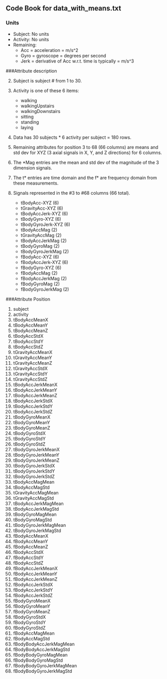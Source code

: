 ## Code Book for **data\_with_means.txt**

### Units


- Subject:  No units
- Activity:  No units 
- Remaining:
	- Acc = acceleration = m/s^2
	- Gyro = gyroscope = degrees per second
	- Jerk = derivative of Acc w.r.t. time is typically = m/s^3

###Attribute description


2. Subject is subject # from 1 to 30.

3. Activity is one of these 6 items:
	- walking
	- walkingUpstairs
	- walkingDownstairs
	- sitting
	- standing
	- laying
	
4. Data has 30 subjects * 6 activity per subject = 180 rows.

5. Remaining attributes for position 3 to 68 (66 columns) are  means and std dev for XYZ (3 axial signals in X, Y, and Z directions) for 6 columns.

6. The *Mag entries are the mean and std dev of the magnitude of the 3 dimension signals.

7. The t* entries are time domain and the f* are frequency domain from these measurements.

8. Signals represented in the #3 to #68 columns (66 total). 
	- tBodyAcc-XYZ (6)
	- tGravityAcc-XYZ (6)
	- tBodyAccJerk-XYZ (6)
	- tBodyGyro-XYZ (6)
	- tBodyGyroJerk-XYZ (6)
	- tBodyAccMag (2)
	- tGravityAccMag (2)
	- tBodyAccJerkMag (2)
	- tBodyGyroMag (2)
	- tBodyGyroJerkMag (2)
	- fBodyAcc-XYZ (6)
	- fBodyAccJerk-XYZ (6)
	- fBodyGyro-XYZ (6)
	- fBodyAccMag (2)
	- fBodyAccJerkMag (2)
	- fBodyGyroMag (2)
	- fBodyGyroJerkMag (2)




###Attribute Position



1.	subject 
2.	activity
3.	tBodyAccMeanX
4.	tBodyAccMeanY
5.	tBodyAccMeanZ
6.	tBodyAccStdX
7.	tBodyAccStdY
8.	tBodyAccStdZ
9.	tGravityAccMeanX
10.	tGravityAccMeanY
11.	tGravityAccMeanZ
12.	tGravityAccStdX
13.	tGravityAccStdY
14.	tGravityAccStdZ
15.	tBodyAccJerkMeanX
16.	tBodyAccJerkMeanY
17.	tBodyAccJerkMeanZ
18.	tBodyAccJerkStdX
19.	tBodyAccJerkStdY
20.	tBodyAccJerkStdZ
21.	tBodyGyroMeanX
22.	tBodyGyroMeanY
23.	tBodyGyroMeanZ
24.	tBodyGyroStdX
25.	tBodyGyroStdY
26.	tBodyGyroStdZ
27.	tBodyGyroJerkMeanX
28.	tBodyGyroJerkMeanY
29.	tBodyGyroJerkMeanZ
30.	tBodyGyroJerkStdX
31.	tBodyGyroJerkStdY
32.	tBodyGyroJerkStdZ
33.	tBodyAccMagMean
34.	tBodyAccMagStd
35.	tGravityAccMagMean
36.	tGravityAccMagStd
37.	tBodyAccJerkMagMean
38.	tBodyAccJerkMagStd
39.	tBodyGyroMagMean
40.	tBodyGyroMagStd
41.	tBodyGyroJerkMagMean
42.	tBodyGyroJerkMagStd
43.	fBodyAccMeanX
44.	fBodyAccMeanY
45.	fBodyAccMeanZ
46.	fBodyAccStdX
47.	fBodyAccStdY
48.	fBodyAccStdZ
49.	fBodyAccJerkMeanX
50.	fBodyAccJerkMeanY
51.	fBodyAccJerkMeanZ
52.	fBodyAccJerkStdX
53.	fBodyAccJerkStdY
54.	fBodyAccJerkStdZ
55.	fBodyGyroMeanX
56.	fBodyGyroMeanY
57.	fBodyGyroMeanZ
58.	fBodyGyroStdX
59.	fBodyGyroStdY
60.	fBodyGyroStdZ
61.	fBodyAccMagMean
62.	fBodyAccMagStd
63.	fBodyBodyAccJerkMagMean
64.	fBodyBodyAccJerkMagStd
65.	fBodyBodyGyroMagMean
66.	fBodyBodyGyroMagStd
67.	fBodyBodyGyroJerkMagMean
68.	fBodyBodyGyroJerkMagStd
